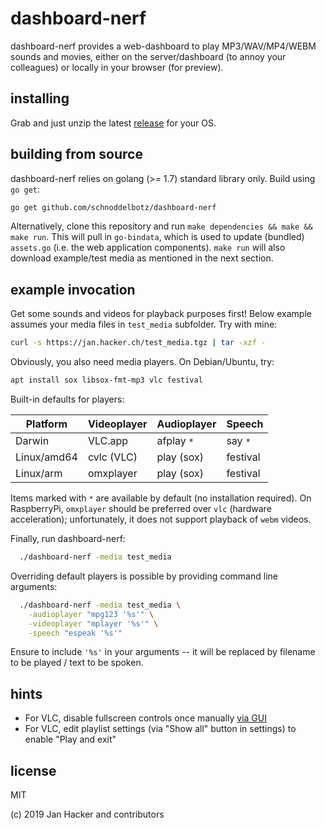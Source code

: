 # dashboard-nerf

dashboard-nerf provides a web-dashboard to play MP3/WAV/MP4/WEBM sounds and movies,
either on the server/dashboard (to annoy your colleagues) or locally in your browser (for preview).

## installing

Grab and just unzip the latest [release](../../releases) for your OS.

## building from source

dashboard-nerf relies on golang (>= 1.7) standard library only. Build using `go get`:

```bash
go get github.com/schnoddelbotz/dashboard-nerf
```

Alternatively, clone this repository and run `make dependencies && make && make run`.
This will pull in `go-bindata`, which is used to update (bundled) `assets.go`
(i.e. the web application components). `make run` will also download example/test
media as mentioned in the next section.

## example invocation

Get some sounds and videos for playback purposes first! Below example assumes your
media files in `test_media` subfolder. Try with mine:
```bash
curl -s https://jan.hacker.ch/test_media.tgz | tar -xzf -
```

Obviously, you also need media players. On Debian/Ubuntu, try:
```bash
apt install sox libsox-fmt-mp3 vlc festival
```

Built-in defaults for players:

| Platform    | Videoplayer | Audioplayer | Speech    |
| ----------- | ----------- | ----------- | --------- |
| Darwin      | VLC.app     | afplay `*`  | say `*`   |
| Linux/amd64 | cvlc (VLC)  | play (sox)  | festival  |
| Linux/arm   | omxplayer   | play (sox)  | festival  |

Items marked with `*` are available by default (no installation required).
On RaspberryPi, `omxplayer` should be preferred over `vlc` (hardware acceleration);
unfortunately, it does not support playback of `webm` videos.

Finally, run dashboard-nerf:
```bash
  ./dashboard-nerf -media test_media
```

Overriding default players is possible by providing command line arguments:
```bash
  ./dashboard-nerf -media test_media \
    -audioplayer "mpg123 '%s'" \
    -videoplayer "mplayer '%s'" \
    -speech "espeak '%s'"
```
Ensure to include `'%s'` in your arguments -- it will be replaced by filename to be played / text to be spoken.

## hints

- For VLC, disable fullscreen controls once manually [via GUI](https://wiki.videolan.org/VSG:Usage:Controller/)
- For VLC, edit playlist settings (via "Show all" button in settings) to enable "Play and exit"

## license

MIT

(c) 2019 Jan Hacker and contributors
